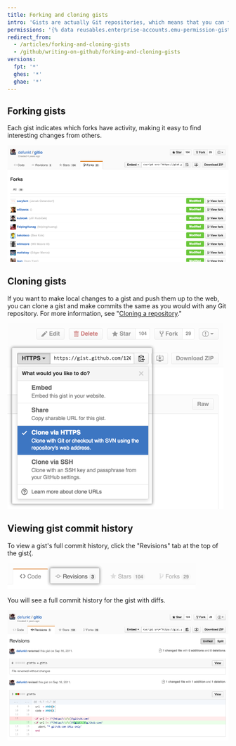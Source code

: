 ```yaml
---
title: Forking and cloning gists
intro: 'Gists are actually Git repositories, which means that you can fork or clone any gist, even if you aren''t the original author. You can also view a gist''s full commit history, including diffs.'
permissions: '{% data reusables.enterprise-accounts.emu-permission-gist %}'
redirect_from:
  - /articles/forking-and-cloning-gists
  - /github/writing-on-github/forking-and-cloning-gists
versions:
  fpt: '*'
  ghes: '*'
  ghae: '*'
---
```

## Forking gists

Each gist indicates which forks have activity, making it easy to find interesting changes from others.

![Gist forks](/assets/images/help/gist/gist_forks.png)

## Cloning gists

If you want to make local changes to a gist and push them up to the web, you can clone a gist and make commits the same as you would with any Git repository. For more information, see "[Cloning a repository](/articles/cloning-a-repository)."

![Gist clone button](/assets/images/help/gist/gist_clone_btn.png)

## Viewing gist commit history

To view a gist's full commit history, click the "Revisions" tab at the top of the gist{.

![Gist revisions tab](/assets/images/help/gist/gist_revisions_tab.png)

You will see a full commit history for the gist with diffs.

![Gist revisions page](/assets/images/help/gist/gist_history.png)

